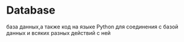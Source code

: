 # Database
база данных,а также код на языке Python для соединения с базой данных и всяких разных действий с ней
